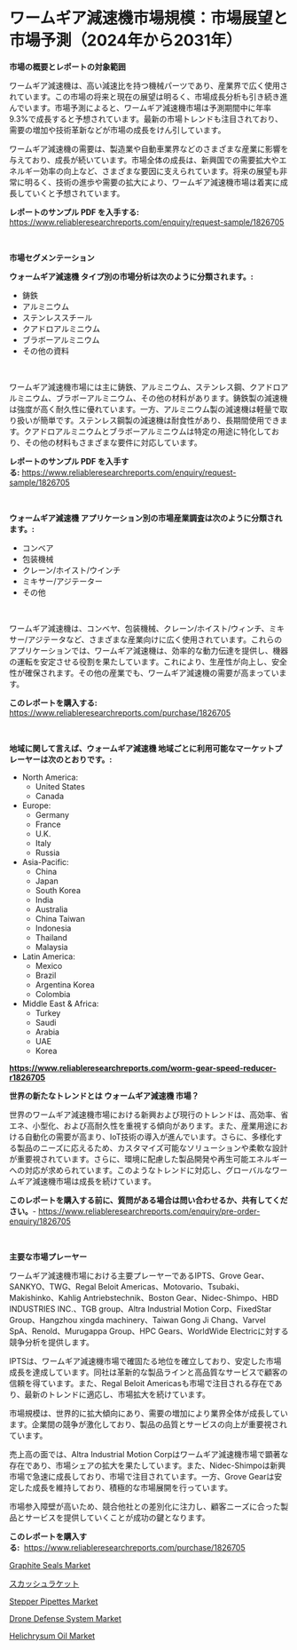 <p><h1>ワームギア減速機市場規模：市場展望と市場予測（2024年から2031年）</h1></p><p><strong>市場の概要とレポートの対象範囲</strong></p>
<p><p>ワームギア減速機は、高い減速比を持つ機械パーツであり、産業界で広く使用されています。この市場の将来と現在の展望は明るく、市場成長分析も引き続き進んでいます。市場予測によると、ワームギア減速機市場は予測期間中に年率9.3%で成長すると予想されています。最新の市場トレンドも注目されており、需要の増加や技術革新などが市場の成長をけん引しています。</p><p>ワームギア減速機の需要は、製造業や自動車業界などのさまざまな産業に影響を与えており、成長が続いています。市場全体の成長は、新興国での需要拡大やエネルギー効率の向上など、さまざまな要因に支えられています。将来の展望も非常に明るく、技術の進歩や需要の拡大により、ワームギア減速機市場は着実に成長していくと予想されています。</p></p>
<p><strong>レポートのサンプル PDF を入手する:</strong> <a href="https://www.reliableresearchreports.com/enquiry/request-sample/1826705">https://www.reliableresearchreports.com/enquiry/request-sample/1826705</a></p>
<p>&nbsp;</p>
<p><strong>市場セグメンテーション</strong></p>
<p><strong>ウォームギア減速機 タイプ別の市場分析は次のように分類されます。:</strong></p>
<p><ul><li>鋳鉄</li><li>アルミニウム</li><li>ステンレススチール</li><li>クアドロアルミニウム</li><li>ブラボーアルミニウム</li><li>その他の資料</li></ul></p>
<p>&nbsp;</p>
<p><p>ワームギア減速機市場には主に鋳鉄、アルミニウム、ステンレス鋼、クアドロアルミニウム、ブラボーアルミニウム、その他の材料があります。鋳鉄製の減速機は強度が高く耐久性に優れています。一方、アルミニウム製の減速機は軽量で取り扱いが簡単です。ステンレス鋼製の減速機は耐食性があり、長期間使用できます。クアドロアルミニウムとブラボーアルミニウムは特定の用途に特化しており、その他の材料もさまざまな要件に対応しています。</p></p>
<p><strong>レポートのサンプル PDF を入手する:</strong>&nbsp;<a href="https://www.reliableresearchreports.com/enquiry/request-sample/1826705">https://www.reliableresearchreports.com/enquiry/request-sample/1826705</a></p>
<p>&nbsp;</p>
<p><strong> ウォームギア減速機 アプリケーション別の市場産業調査は次のように分類されます。:</strong></p>
<p><ul><li>コンベア</li><li>包装機械</li><li>クレーン/ホイスト/ウインチ</li><li>ミキサー/アジテーター</li><li>その他</li></ul></p>
<p>&nbsp;</p>
<p><p>ワームギア減速機は、コンベヤ、包装機械、クレーン/ホイスト/ウィンチ、ミキサー/アジテータなど、さまざまな産業向けに広く使用されています。これらのアプリケーションでは、ワームギア減速機は、効率的な動力伝達を提供し、機器の運転を安定させる役割を果たしています。これにより、生産性が向上し、安全性が確保されます。その他の産業でも、ワームギア減速機の需要が高まっています。</p></p>
<p><strong>このレポートを購入する:</strong>&nbsp; <a href="https://www.reliableresearchreports.com/purchase/1826705">https://www.reliableresearchreports.com/purchase/1826705</a></p>
<p>&nbsp;</p>
<p><strong>地域に関して言えば、ウォームギア減速機 地域ごとに利用可能なマーケットプレーヤーは次のとおりです。:</strong></p>
<p><ul>
    <li>
        North America:
        <ul>
            <li>United States</li>
            <li>Canada</li>
        </ul>
    </li>
    <li>
        Europe:
        <ul>
            <li>Germany</li>
            <li>France</li>
            <li>U.K.</li>
            <li>Italy</li>
            <li>Russia</li>
        </ul>
    </li>
    <li>
        Asia-Pacific:
        <ul>
            <li>China</li>
            <li>Japan</li>
            <li>South Korea</li>
            <li>India</li>
            <li>Australia</li>
            <li>China Taiwan</li>
            <li>Indonesia</li>
            <li>Thailand</li>
            <li>Malaysia</li>
        </ul>
    </li>
    <li>
        Latin America:
        <ul>
            <li>Mexico</li>
            <li>Brazil</li>
            <li>Argentina Korea</li>
            <li>Colombia</li>
        </ul>
    </li>
    <li>
        Middle East & Africa:
        <ul>
            <li>Turkey</li>
            <li>Saudi</li>
            <li>Arabia</li>
            <li>UAE</li>
            <li>Korea</li>
        </ul>
    </li>
    </ul></p>
<p><strong><a href="https://www.reliableresearchreports.com/worm-gear-speed-reducer-r1826705">https://www.reliableresearchreports.com/worm-gear-speed-reducer-r1826705</a></strong>&nbsp;</p>
<p><strong>世界の新たなトレンドとは ウォームギア減速機 市場？</strong></p>
<p><p>世界のワームギア減速機市場における新興および現行のトレンドは、高効率、省エネ、小型化、および高耐久性を重視する傾向があります。また、産業用途における自動化の需要が高まり、IoT技術の導入が進んでいます。さらに、多様化する製品のニーズに応えるため、カスタマイズ可能なソリューションや柔軟な設計が重要視されています。さらに、環境に配慮した製品開発や再生可能エネルギーへの対応が求められています。このようなトレンドに対応し、グローバルなワームギア減速機市場は成長を続けています。</p></p>
<p><strong>このレポートを購入する前に、質問がある場合は問い合わせるか、共有してください。</strong>- <a href="https://www.reliableresearchreports.com/enquiry/pre-order-enquiry/1826705">https://www.reliableresearchreports.com/enquiry/pre-order-enquiry/1826705</a></p>
<p>&nbsp;</p>
<p><strong>主要な市場プレーヤー</strong></p>
<p><p>ワームギア減速機市場における主要プレーヤーであるIPTS、Grove Gear、SANKYO、TWG、Regal Beloit Americas、Motovario、Tsubaki、Makishinko、Kahlig Antriebstechnik、Boston Gear、Nidec-Shimpo、HBD INDUSTRIES INC.、TGB group、Altra Industrial Motion Corp、FixedStar Group、Hangzhou xingda machinery、Taiwan Gong Ji Chang、Varvel SpA、Renold、Murugappa Group、HPC Gears、WorldWide Electricに対する競争分析を提供します。 </p><p>IPTSは、ワームギア減速機市場で確固たる地位を確立しており、安定した市場成長を達成しています。同社は革新的な製品ラインと高品質なサービスで顧客の信頼を得ています。また、Regal Beloit Americasも市場で注目される存在であり、最新のトレンドに適応し、市場拡大を続けています。 </p><p>市場規模は、世界的に拡大傾向にあり、需要の増加により業界全体が成長しています。企業間の競争が激化しており、製品の品質とサービスの向上が重要視されています。</p><p>売上高の面では、Altra Industrial Motion Corpはワームギア減速機市場で顕著な存在であり、市場シェアの拡大を果たしています。また、Nidec-Shimpoは新興市場で急速に成長しており、市場で注目されています。一方、Grove Gearは安定した成長を維持しており、積極的な市場展開を行っています。 </p><p>市場参入障壁が高いため、競合他社との差別化に注力し、顧客ニーズに合った製品とサービスを提供していくことが成功の鍵となります。</p></p>
<p><strong>このレポートを購入する:</strong>&nbsp;&nbsp;<a href="https://www.reliableresearchreports.com/purchase/1826705">https://www.reliableresearchreports.com/purchase/1826705</a></p>
<p><p><a href="https://issuu.com/reportprime-2/docs/graphite-seals-market-size-2030.pptx">Graphite Seals Market</a></p><p><a href="https://github.com/lily-u-genius/Market-Research-Report-List-1/blob/main/972509932242.md">スカッシュラケット</a></p><p><a href="https://rainy-horn-d69.notion.site/Stepper-Pipettes-Market-Analysis-Its-CAGR-Market-Segmentation-and-Global-Industry-Overview-2ce30706fb7148a4a11dae8c69119722">Stepper Pipettes Market</a></p><p><a href="https://view.publitas.com/reportprime-1/drone-defense-system-market-size-market-outlook-and-market-forecast-2024-to-2031/">Drone Defense System Market</a></p><p><a href="https://issuu.com/reportprime-2/docs/helichrysum-oil-market-size-2030.pptx">Helichrysum Oil Market</a></p></p>